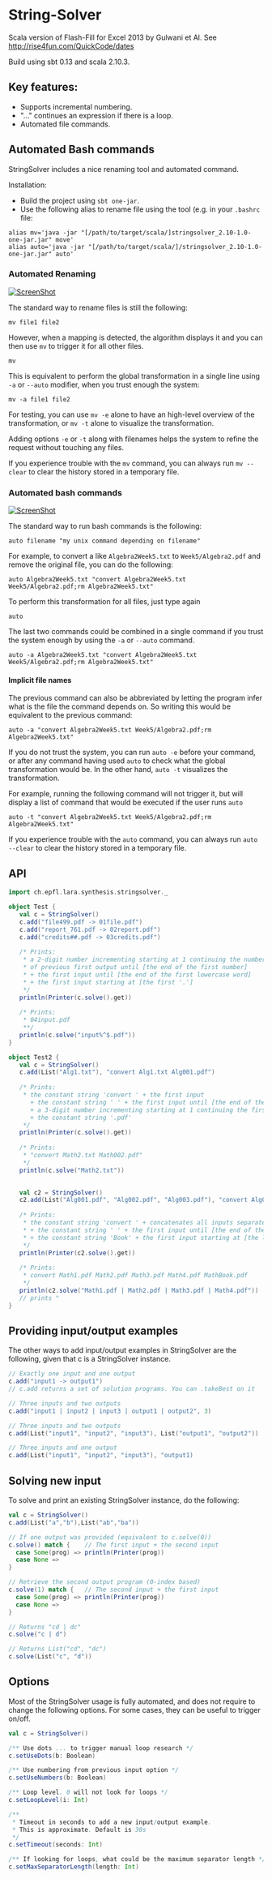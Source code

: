 # String-Solver
Scala version of Flash-Fill for Excel 2013 by Gulwani et Al. See http://rise4fun.com/QuickCode/dates

Build using sbt 0.13 and scala 2.10.3.

## Key features:

- Supports incremental numbering.
- "..." continues an expression if there is a loop.
- Automated file commands.


## Automated Bash commands

StringSolver includes a nice renaming tool and automated command.

Installation:

- Build the project using `sbt one-jar`.
- Use the following alias to rename file using the tool (e.g. in your `.bashrc` file:
```
alias mv='java -jar "[/path/to/target/scala/]stringsolver_2.10-1.0-one-jar.jar" move'
alias auto='java -jar "[/path/to/target/scala/]/stringsolver_2.10-1.0-one-jar.jar" auto'
```

### Automated Renaming

[![ScreenShot](http://i1.ytimg.com/vi/F9mUIPK7h-I/mqdefault.jpg)](http://youtu.be/F9mUIPK7h-I)

The standard way to rename files is still the following:

```
mv file1 file2
```

However, when a mapping is detected, the algorithm displays it and you can then use `mv` to trigger it for all other files.

```
mv
```

This is equivalent to perform the global transformation in a single line using `-a` or `--auto` modifier, when you trust enough the system:

```
mv -a file1 file2
```

For testing, you can use `mv -e` alone to have an high-level overview of the transformation, or `mv -t` alone to visualize the transformation.

Adding options `-e` or `-t` along with filenames helps the system to refine the request without touching any files.

If you experience trouble with the `mv` command, you can always run `mv --clear` to clear the history stored in a temporary file.

### Automated bash commands

[![ScreenShot](http://i1.ytimg.com/vi/yaNr-JDc8tA/mqdefault.jpg)](http://youtu.be/yaNr-JDc8tA)

The standard way to run bash commands is the following:

```
auto filename "my unix command depending on filename"
```

For example, to convert a like `Algebra2Week5.txt` to `Week5/Algebra2.pdf` and remove the original file, you can do the following:

```
auto Algebra2Week5.txt "convert Algebra2Week5.txt Week5/Algebra2.pdf;rm Algebra2Week5.txt"
```

To perform this transformation for all files, just type again

```
auto
```

The last two commands could be combined in a single command if you trust the system enough by using the `-a` or `--auto` command.

```
auto -a Algebra2Week5.txt "convert Algebra2Week5.txt Week5/Algebra2.pdf;rm Algebra2Week5.txt"
```

#### Implicit file names

The previous command can also be abbreviated by letting the program infer what is the file the command depends on. So writing this would be equivalent to the previous command:

```
auto -a "convert Algebra2Week5.txt Week5/Algebra2.pdf;rm Algebra2Week5.txt"
```

If you do not trust the system, you can run `auto -e` before your command, or after any command having used `auto` to check what the global transformation would be. In the other hand, `auto -t` visualizes the transformation.

For example, running the following command will not trigger it, but will display a list of command that would be executed if the user runs `auto`

```
auto -t "convert Algebra2Week5.txt Week5/Algebra2.pdf;rm Algebra2Week5.txt"
```

If you experience trouble with the `auto` command, you can always run `auto --clear` to clear the history stored in a temporary file.

## API

```Scala
import ch.epfl.lara.synthesis.stringsolver._

object Test {
   val c = StringSolver()
   c.add("file499.pdf -> 01file.pdf")
   c.add("report_761.pdf -> 02report.pdf")
   c.add("credits##.pdf -> 03credits.pdf")
   
   /* Prints:
	* a 2-digit number incrementing starting at 1 continuing the numbers
	* of previous first output until [the end of the first number]
	* + the first input until [the end of the first lowercase word]
	* + the first input starting at [the first '.']
	*/ 
   println(Printer(c.solve().get))
   
   /* Prints:
	* 04input.pdf
	**/
   println(c.solve("input%^$.pdf"))
}

object Test2 {
   val c = StringSolver()
   c.add(List("Alg1.txt"), "convert Alg1.txt Alg001.pdf")
   
   /* Prints:
	* the constant string 'convert ' + the first input
	  + the constant string ' ' + the first input until [the end of the first word]
	  + a 3-digit number incrementing starting at 1 continuing the first number in previous output
	  + the constant string '.pdf'
	*/ 
   println(Printer(c.solve().get))
   
   /* Prints:
	* "convert Math2.txt Math002.pdf"
	*/ 
   println(c.solve("Math2.txt"))

   
   val c2 = StringSolver()
   c2.add(List("Alg001.pdf", "Alg002.pdf", "Alg003.pdf"), "convert Alg001.pdf Alg002.pdf... AlgBook.pdf")
   
   /* Prints:
	* the constant string 'convert ' + concatenates all inputs separated by ' '
	* + the constant string ' ' + the first input until [the end of the first word]
	* + the constant string 'Book' + the first input starting at [the last non-number]
	*/
   println(Printer(c2.solve().get))
   
   /* Prints:
	* convert Math1.pdf Math2.pdf Math3.pdf Math4.pdf MathBook.pdf
	*/
   println(c2.solve("Math1.pdf | Math2.pdf | Math3.pdf | Math4.pdf"))
   // prints "
}
```

## Providing input/output examples

The other ways to add input/output examples in StringSolver are the following, given that c is a StringSolver instance.

```Scala
// Exactly one input and one output
c.add("input1 -> output1")
// c.add returns a set of solution programs. You can .takeBest on it

// Three inputs and two outputs
c.add("input1 | input2 | input3 | output1 | output2", 3)

// Three inputs and two outputs
c.add(List("input1", "input2", "input3"), List("output1", "output2"))

// Three inputs and one output
c.add(List("input1", "input2", "input3"), "output1)
```

## Solving new input

To solve and print an existing StringSolver instance, do the following:
```Scala
val c = StringSolver()
c.add(List("a","b"),List("ab","ba"))

// If one output was provided (equivalent to c.solve(0))
c.solve() match {    // The first input + the second input
  case Some(prog) => println(Printer(prog))
  case None =>
}

// Retrieve the second output program (0-index based)
c.solve(1) match {   // The second input + the first input
  case Some(prog) => println(Printer(prog)) 
  case None =>
}

// Returns "cd | dc"
c.solve("c | d")

// Returns List("cd", "dc")
c.solve(List("c", "d"))
```

## Options

Most of the StringSolver usage is fully automated, and does not require to change the following options.
For some cases, they can be useful to trigger on/off.

```Scala
val c = StringSolver()

/** Use dots ... to trigger manual loop research */
c.setUseDots(b: Boolean)

/** Use numbering from previous input option */
c.setUseNumbers(b: Boolean)

/** Loop level. 0 will not look for loops */
c.setLoopLevel(i: Int)

/**
 * Timeout in seconds to add a new input/output example.
 * This is approximate. Default is 30s
 */
c.setTimeout(seconds: Int)

/** If looking for loops, what could be the maximum separator length */
c.setMaxSeparatorLength(length: Int)
```
